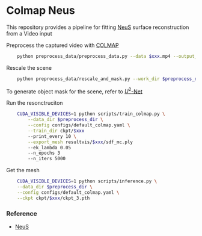 # Colmap Neus

This repository provides a pipeline for fitting [NeuS](https://github.com/Totoro97/NeuS) surface reconstruction from a Video input


Preprocess the captured video with [COLMAP](https://colmap.github.io/) 
    
```sh
    python preprocess_data/preprocess_data.py --data $xxx.mp4 --output_dir $preprocess_dir
```

Rescale the scene

```sh
    python preprocess_data/rescale_and_mask.py --work_dir $preprocess_dir
```
To generate object mask for the scene, refer to [$U^2$-Net](https://github.com/xuebinqin/U-2-Net)


Run the resonctruciton
```sh
    CUDA_VISIBLE_DEVICES=1 python scripts/train_colmap.py \
        --data_dir $preprocess_dir \
        --config configs/default_colmap.yaml \
        --train_dir ckpt/$xxx 
        --print_every 10 \
        --export_mesh resultvis/$xxx/sdf_mc.ply 
        --ek_lambda 0.05 
        --n_epochs 3 
        --n_iters 5000
```

Get the mesh
```sh
    CUDA_VISIBLE_DEVICES=1 python scripts/inference.py \
    --data_dir $preprocess_dir \
    --config configs/default_colmap.yaml \
    --ckpt ckpt/$xxx/ckpt_3.pth
```


### Reference
* [NeuS](https://github.com/Totoro97/NeuS) 
